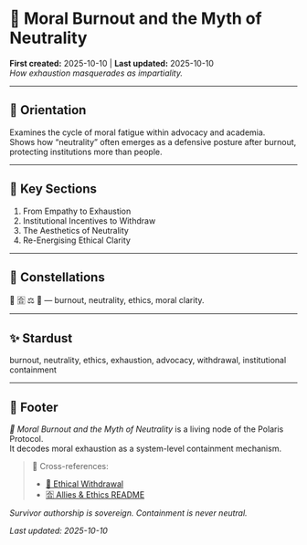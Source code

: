 # 🪫 Moral Burnout and the Myth of Neutrality  
**First created:** 2025-10-10 | **Last updated:** 2025-10-10  
*How exhaustion masquerades as impartiality.*

---

## 🧭 Orientation  
Examines the cycle of moral fatigue within advocacy and academia.  
Shows how “neutrality” often emerges as a defensive posture after burnout, protecting institutions more than people.

---

## 📑 Key Sections  
1. From Empathy to Exhaustion  
2. Institutional Incentives to Withdraw  
3. The Aesthetics of Neutrality  
4. Re-Energising Ethical Clarity  

---

## 🌌 Constellations  
🪫 🈴 ⚖️ 🧠 — burnout, neutrality, ethics, moral clarity.

---

## ✨ Stardust  
burnout, neutrality, ethics, exhaustion, advocacy, withdrawal, institutional containment

---

## 🏮 Footer  
*🪫 Moral Burnout and the Myth of Neutrality* is a living node of the Polaris Protocol.  
It decodes moral exhaustion as a system-level containment mechanism.

> 📡 Cross-references:  
> - [🚷 Ethical Withdrawal](./🚷_ethical_withdrawal.md)  
> - [🈴 Allies & Ethics README](./README.md)  

*Survivor authorship is sovereign. Containment is never neutral.*  

_Last updated: 2025-10-10_

